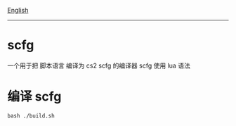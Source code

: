 [English](/README_en_us.md)

---

# scfg
一个用于把 脚本语言 编译为 cs2 scfg 的编译器
scfg 使用 lua 语法

# 编译 scfg
```
bash ./build.sh
```